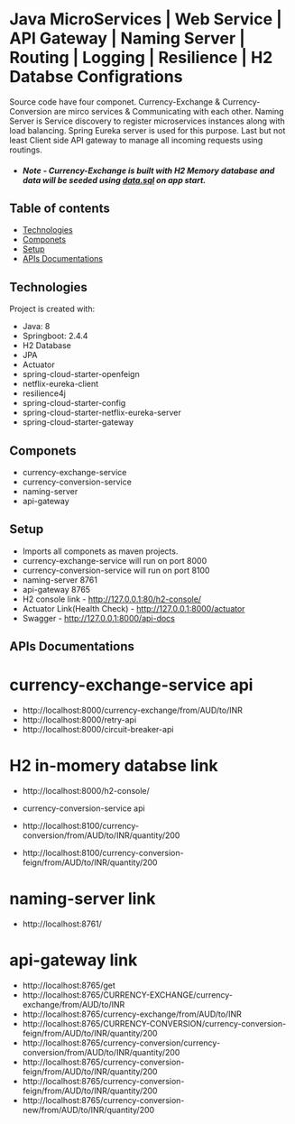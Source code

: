 # Java MicroServices | Web Service | API Gateway | Naming Server | Routing | Logging | Resilience | H2 Databse Configrations
Source code have four componet. Currency-Exchange & Currency-Conversion are mirco services & Communicating with each other. Naming Server is Service discovery to register microservices instances along with load balancing. Spring Eureka server is used for this purpose. Last but not least Client side API gateway to manage all incoming requests using routings.

* ##### Note - Currency-Exchange is built with H2 Memory database and data will be seeded using [data.sql](https://github.com/kansujiya/JavaMicroservices/blob/master/currency-exchange-service/src/main/resources/data.sql) on app start.

## Table of contents
* [Technologies](#technologies)
* [Componets](#componets)
* [Setup](#setup)
* [APIs Documentations](#apis)

## Technologies

Project is created with:
* Java: 8
* Springboot: 2.4.4
* H2 Database
* JPA
* Actuator
* spring-cloud-starter-openfeign
* netflix-eureka-client
* resilience4j
* spring-cloud-starter-config
* spring-cloud-starter-netflix-eureka-server
* spring-cloud-starter-gateway

## Componets
* currency-exchange-service
* currency-conversion-service
* naming-server
* api-gateway

## Setup
* Imports all componets as maven projects.
* currency-exchange-service will run on port 8000
* currency-conversion-service will run on port 8100 
* naming-server 8761 
* api-gateway 8765
* H2 console link - http://127.0.0.1:80/h2-console/
* Actuator Link(Health Check) - http://127.0.0.1:8000/actuator
* Swagger - http://127.0.0.1:8000/api-docs


## APIs Documentations
# currency-exchange-service api 
* http://localhost:8000/currency-exchange/from/AUD/to/INR
* http://localhost:8000/retry-api
* http://localhost:8000/circuit-breaker-api

# H2 in-momery databse link
* http://localhost:8000/h2-console/

* currency-conversion-service api
* http://localhost:8100/currency-conversion/from/AUD/to/INR/quantity/200
* http://localhost:8100/currency-conversion-feign/from/AUD/to/INR/quantity/200

# naming-server link
* http://localhost:8761/ 

# api-gateway link
* http://localhost:8765/get
* http://localhost:8765/CURRENCY-EXCHANGE/currency-exchange/from/AUD/to/INR
* http://localhost:8765/currency-exchange/from/AUD/to/INR
* http://localhost:8765/CURRENCY-CONVERSION/currency-conversion-feign/from/AUD/to/INR/quantity/200
* http://localhost:8765/currency-conversion/currency-conversion/from/AUD/to/INR/quantity/200
* http://localhost:8765/currency-conversion-feign/from/AUD/to/INR/quantity/200
* http://localhost:8765/currency-conversion-feign/from/AUD/to/INR/quantity/200
* http://localhost:8765/currency-conversion-new/from/AUD/to/INR/quantity/200
